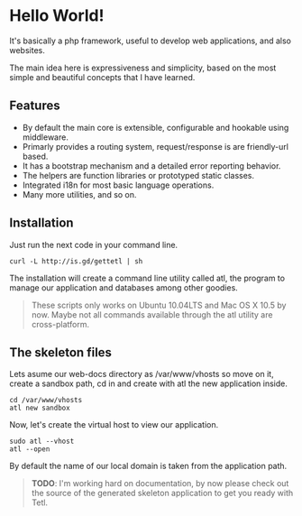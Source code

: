 Hello World!
===========

It's basically a php framework, useful to develop web applications, and also websites.

The main idea here is expressiveness and simplicity, based on the most simple and beautiful concepts that I have learned.

Features
--------

  * By default the main core is extensible, configurable and hookable using middleware.
  * Primarly provides a routing system, request/response is are friendly-url based.
  * It has a bootstrap mechanism and a detailed error reporting behavior.
  * The helpers are function libraries or prototyped static classes.
  * Integrated i18n for most basic language operations.
  * Many more utilities, and so on.

Installation
------------

Just run the next code in your command line.

    curl -L http://is.gd/gettetl | sh

The installation will create a command line utility called atl,
the program to manage our application and databases among other goodies.

> These scripts only works on Ubuntu 10.04LTS and Mac OS X 10.5 by now.
> Maybe not all commands available through the atl utility are cross-platform.

The skeleton files
------------------

Lets asume our web-docs directory as /var/www/vhosts so move on it,
create a sandbox path, cd in and create with atl the new application inside.

    cd /var/www/vhosts
    atl new sandbox

Now, let's create the virtual host to view our application.

    sudo atl --vhost
    atl --open

By default the name of our local domain is taken from the application path.

> **TODO**: I'm working hard on documentation, by now please check out the source
> of the generated skeleton application to get you ready with Tetl.
